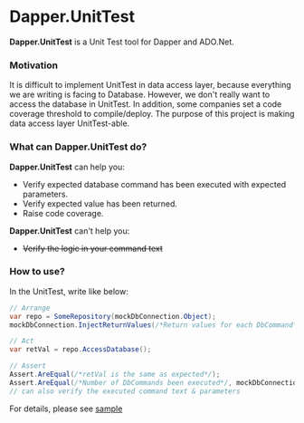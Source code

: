 # Dapper.UnitTest

**Dapper.UnitTest** is a Unit Test tool for Dapper and ADO.Net.

### Motivation

It is difficult to implement UnitTest in data access layer, because everything we are writing is facing to Database. However, we don't really want to access the database in UnitTest. In addition, some companies set a code coverage threshold to compile/deploy. The purpose of this project is making data access layer UnitTest-able.

### What can **Dapper.UnitTest** do?

**Dapper.UnitTest** can help you:
- Verify expected database command has been executed with expected parameters.
- Verify expected value has been returned.
- Raise code coverage.

**Dapper.UnitTest** can't help you:
- ~~Verify the logic in your command text~~

### How to use?

In the UnitTest, write like below:
```csharp
// Arrange
var repo = SomeRepository(mockDbConnection.Object);
mockDbConnection.InjectReturnValues(/*Return values for each DbCommand*/);

// Act
var retVal = repo.AccessDatabase();

// Assert
Assert.AreEqual(/*retVal is the same as expected*/);
Assert.AreEqual(/*Number of DbCommands been executed*/, mockDbConnection.ExecutedDbCommands.Count);
// can also verify the executed command text & parameters
```

For details, please see [sample](https://github.com/vincent-scw/Dapper.UnitTest/Dapper.UnitTest.Sample)
